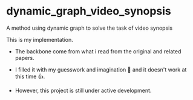 # dynamic_graph_video_synopsis
A method using dynamic graph to solve the task of video synopsis

This is my implementation. 
- The backbone come from what i read from the original and related papers. 

- I filled it with my guesswork and imagination :woozy_face: and it doesn't work at this time :+1:.

- However, this project is still under active development.   
